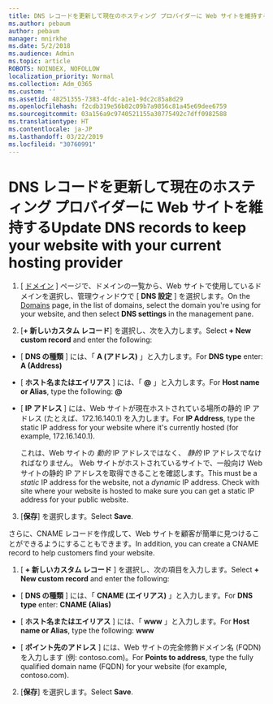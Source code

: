 ```yaml
---
title: DNS レコードを更新して現在のホスティング プロバイダーに Web サイトを維持する
ms.author: pebaum
author: pebaum
manager: mnirkhe
ms.date: 5/2/2018
ms.audience: Admin
ms.topic: article
ROBOTS: NOINDEX, NOFOLLOW
localization_priority: Normal
ms.collection: Adm_O365
ms.custom: ''
ms.assetid: 48251355-7383-4fdc-a1e1-9dc2c85a8d29
ms.openlocfilehash: f2cdb319e56b82c09b7a9856c81a45e69dee6759
ms.sourcegitcommit: 03a156a9c9740521155a30775492c7dff0982588
ms.translationtype: HT
ms.contentlocale: ja-JP
ms.lasthandoff: 03/22/2019
ms.locfileid: "30760991"
---
```

# <a name="update-dns-records-to-keep-your-website-with-your-current-hosting-provider"></a><span data-ttu-id="3b5e0-102">DNS レコードを更新して現在のホスティング プロバイダーに Web サイトを維持する</span><span class="sxs-lookup"><span data-stu-id="3b5e0-102">Update DNS records to keep your website with your current hosting provider</span></span>

1. <span data-ttu-id="3b5e0-103">[ [ドメイン](https://portal.office.com/adminportal/home#/Domains) ] ページで、ドメインの一覧から、Web サイトで使用しているドメインを選択し、管理ウィンドウで [ **DNS 設定** ] を選択します。</span><span class="sxs-lookup"><span data-stu-id="3b5e0-103">On the [Domains](https://portal.office.com/adminportal/home#/Domains) page, in the list of domains, select the domain you're using for your website, and then select **DNS settings** in the management pane.</span></span> 
    
2. <span data-ttu-id="3b5e0-104">[**+ 新しいカスタム レコード**] を選択し、次を入力します。</span><span class="sxs-lookup"><span data-stu-id="3b5e0-104">Select **+ New custom record** and enter the following:</span></span> 
    
  - <span data-ttu-id="3b5e0-105">[ **DNS の種類** ] には、「 **A (アドレス)** 」と入力します。</span><span class="sxs-lookup"><span data-stu-id="3b5e0-105">For **DNS type** enter: **A (Address)**</span></span>
    
  - <span data-ttu-id="3b5e0-106">[ **ホスト名またはエイリアス** ] には、「 **@** 」と入力します。</span><span class="sxs-lookup"><span data-stu-id="3b5e0-106">For **Host name or Alias**, type the following: **@**</span></span>
    
  - <span data-ttu-id="3b5e0-107">[ **IP アドレス** ] には、Web サイトが現在ホストされている場所の静的 IP アドレス (たとえば、172.16.140.1) を入力します。</span><span class="sxs-lookup"><span data-stu-id="3b5e0-107">For **IP Address**, type the static IP address for your website where it's currently hosted (for example, 172.16.140.1).</span></span> 
    
    <span data-ttu-id="3b5e0-p101">これは、Web サイトの *動的*  IP アドレスではなく、  *静的*  IP アドレスでなければなりません。 Web サイトがホストされているサイトで、一般向け Web サイトの静的 IP アドレスを取得できることを確認します。</span><span class="sxs-lookup"><span data-stu-id="3b5e0-p101">This must be a  *static*  IP address for the website, not a  *dynamic*  IP address. Check with site where your website is hosted to make sure you can get a static IP address for your public website.</span></span> 
    
3. <span data-ttu-id="3b5e0-110">[**保存**] を選択します。</span><span class="sxs-lookup"><span data-stu-id="3b5e0-110">Select **Save**.</span></span> 
    
<span data-ttu-id="3b5e0-111">さらに、CNAME レコードを作成して、Web サイトを顧客が簡単に見つけることができるようにすることもできます。</span><span class="sxs-lookup"><span data-stu-id="3b5e0-111">In addition, you can create a CNAME record to help customers find your website.</span></span>
  
1. <span data-ttu-id="3b5e0-112">[ **+ 新しいカスタム レコード** ] を選択し、次の項目を入力します。</span><span class="sxs-lookup"><span data-stu-id="3b5e0-112">Select **+ New custom record** and enter the following:</span></span> 
    
  - <span data-ttu-id="3b5e0-113">[ **DNS の種類** ] には、「 **CNAME (エイリアス)** 」と入力します。</span><span class="sxs-lookup"><span data-stu-id="3b5e0-113">For **DNS type** enter: **CNAME (Alias)**</span></span>
    
  - <span data-ttu-id="3b5e0-114">[ **ホスト名またはエイリアス** ] には、「 **www** 」と入力します。</span><span class="sxs-lookup"><span data-stu-id="3b5e0-114">For **Host name or Alias**, type the following: **www**</span></span>
    
  - <span data-ttu-id="3b5e0-115">[ **ポイント先のアドレス** ] には、Web サイトの完全修飾ドメイン名 (FQDN) を入力します (例: contoso.com)。</span><span class="sxs-lookup"><span data-stu-id="3b5e0-115">For **Points to address**, type the fully qualified domain name (FQDN) for your website (for example, contoso.com).</span></span> 
    
2. <span data-ttu-id="3b5e0-116">[**保存**] を選択します。</span><span class="sxs-lookup"><span data-stu-id="3b5e0-116">Select **Save**.</span></span> 
    

